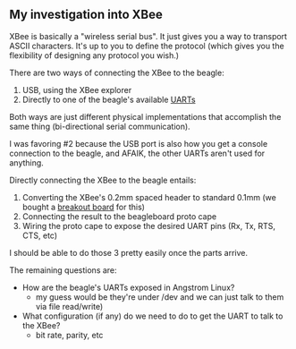 My investigation into XBee
---------------------------

XBee is basically a "wireless serial bus".  It just gives you a way to transport ASCII characters.  It's up to you to define the protocol (which gives you the flexibility of designing any protocol you wish.)

There are two ways of connecting the XBee to the beagle:

1. USB, using the XBee explorer
2. Directly to one of the beagle's available 
[UARTs](http://en.wikipedia.org/wiki/Universal_asynchronous_receiver/transmitter)

Both ways are just different physical implementations that accomplish the same 
thing (bi-directional serial communication).

I was favoring #2 because the USB port is also how you get a console connection 
to the beagle, and AFAIK, the other UARTs aren't used for anything.

Directly connecting the XBee to the beagle entails:

1. Converting the XBee's 0.2mm spaced header to standard 0.1mm 
(we bought a [breakout board](https://www.sparkfun.com/products/8276)  for this)
2. Connecting the result to the beagleboard proto cape
3. Wiring the proto cape to expose the desired UART pins (Rx, Tx, RTS, CTS, etc)

I should be able to do those 3 pretty easily once the parts arrive.

The remaining questions are:

* How are the beagle's UARTs exposed in Angstrom Linux?  
    * my guess would be they're under /dev and we can just talk to them via file read/write)
* What configuration (if any) do we need to do to get the UART to talk to the XBee?  
    * bit rate, parity, etc
